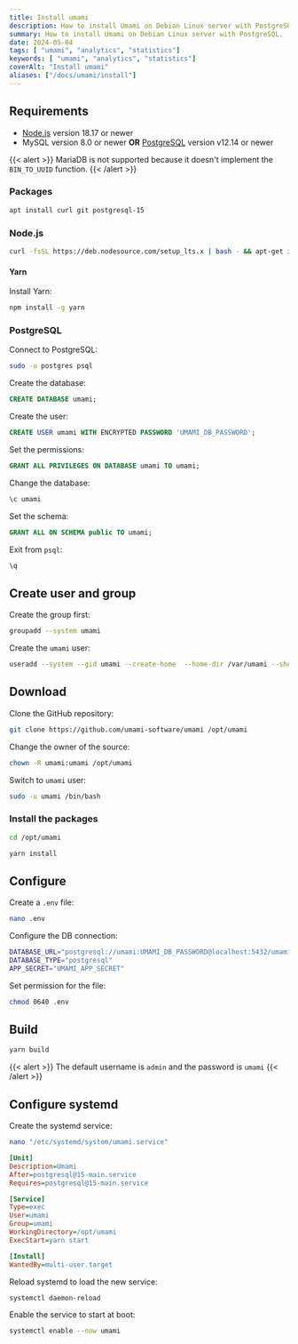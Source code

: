 ```yaml
---
title: Install umami
description: How to install Umami on Debian Linux server with PostgreSQL.
summary: How to install Umami on Debian Linux server with PostgreSQL.
date: 2024-05-04
tags: [ "umami", "analytics", "statistics"]
keywords: [ "umami", "analytics", "statistics"]
coverAlt: "Install umami"
aliases: ["/docs/umami/install"]
---
```




## Requirements

- [Node.js](../../nodejs/install.md) version 18.17 or newer
- MySQL version 8.0 or newer **OR** [PostgreSQL](../../postgresql/setup/) version v12.14 or newer 

{{< alert >}}
MariaDB is not supported because it doesn't implement the `BIN_TO_UUID` function.
{{< /alert >}}

### Packages

```bash
apt install curl git postgresql-15
```

### Node.js

```bash
curl -fsSL https://deb.nodesource.com/setup_lts.x | bash - && apt-get install -y nodejs
```

#### Yarn

Install Yarn:

```bash
npm install -g yarn
```

### PostgreSQL

Connect to PostgreSQL:

```bash
sudo -u postgres psql
```

Create the database:

```sql
CREATE DATABASE umami;
```

Create the user:

```sql
CREATE USER umami WITH ENCRYPTED PASSWORD 'UMAMI_DB_PASSWORD';
```


Set the permissions:

```sql
GRANT ALL PRIVILEGES ON DATABASE umami TO umami;
```

Change the database:

```sql
\c umami
```

Set the schema:

```sql
GRANT ALL ON SCHEMA public TO umami;
```

Exit from `psql`:

```sql
\q
```

## Create user and group

Create the group first:

```bash
groupadd --system umami
```

Create the `umami` user:

```bash
useradd --system --gid umami --create-home  --home-dir /var/umami --shell /usr/sbin/nologin umami
```

## Download

Clone the GitHub repository:

```bash
git clone https://github.com/umami-software/umami /opt/umami
```

Change the owner of the source:

```bash
chown -R umami:umami /opt/umami
```

Switch to `umami` user:

```bash
sudo -u umami /bin/bash
```

### Install the packages

```bash
cd /opt/umami
```

```bash
yarn install
```

## Configure

Create a `.env` file:

```bash
nano .env
```

Configure the DB connection:

```sh
DATABASE_URL="postgresql://umami:UMAMI_DB_PASSWORD@localhost:5432/umami"
DATABASE_TYPE="postgresql"
APP_SECRET="UMAMI_APP_SECRET"
```

Set permission for the file:

```bash
chmod 0640 .env
```

## Build

```bash
yarn build
```

{{< alert >}}
The default username is `admin` and the password is `umami`
{{< /alert >}}

## Configure systemd

Create the systemd service:

```bash
nano "/etc/systemd/system/umami.service"
```

```ini
[Unit]
Description=Umami
After=postgresql@15-main.service
Requires=postgresql@15-main.service

[Service]
Type=exec
User=umami
Group=umami
WorkingDirectory=/opt/umami
ExecStart=yarn start

[Install]
WantedBy=multi-user.target
```

Reload systemd to load the new service:

```bash
systemctl daemon-reload
```

Enable the service to start at boot:

```bash
systemctl enable --now umami
```

